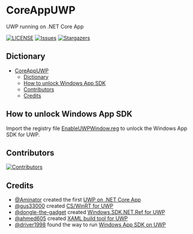 # CoreAppUWP
UWP running on .NET Core App

[![LICENSE](https://img.shields.io/github/license/wherewhere/CoreAppUWP.svg?label=License&style=flat-square)](https://github.com/wherewhere/CoreAppUWP/blob/master/LICENSE "LICENSE")
[![Issues](https://img.shields.io/github/issues/wherewhere/CoreAppUWP.svg?label=Issues&style=flat-square)](https://github.com/wherewhere/CoreAppUWP/issues "Issues")
[![Stargazers](https://img.shields.io/github/stars/wherewhere/CoreAppUWP.svg?label=Stars&style=flat-square)](https://github.com/wherewhere/CoreAppUWP/stargazers "Stargazers")

## Dictionary
- [CoreAppUWP](#coreappuwp)
  - [Dictionary](#dictionary)
  - [How to unlock Windows App SDK](#how-to-unlock-windows-app-sdk)
  - [Contributors](#contributors)
  - [Credits](#credits)

## How to unlock Windows App SDK
Import the registry file [EnableUWPWindow.reg](./EnableUWPWindow.reg) to unlock the Windows App SDK for UWP.

## Contributors
[![Contributors](https://contrib.rocks/image?repo=wherewhere/CoreAppUWP)](https://github.com/wherewhere/CoreAppUWP/graphs/contributors "Contributors")

## Credits
- [@Aminator](https://github.com/Aminator "Amin Delavar") created the first [UWP on .NET Core App](https://github.com/Aminator/UwpWithoutVisualStudio "UwpWithoutVisualStudio")
- [@gus33000](https://github.com/gus33000 "Gustave Monce") created [CS/WinRT for UWP](https://github.com/gus33000/CsUWP "CsUWP")
- [@dongle-the-gadget](https://github.com/dongle-the-gadget "Dongle") created [Windows.SDK.NET.Ref for UWP](https://github.com/dongle-the-gadget/CsWinRTProjectionForWindows "CsWinRTProjectionForWindows")
- [@ahmed605](https://github.com/ahmed605 "Ahmed Walid") created [XAML build tool for UWP](https://www.nuget.org/packages/WindowsXaml.ModernDotNet.BuildTools "WindowsXaml.ModernDotNet.BuildTools")
- [@driver1998](https://github.com/driver1998 "初生之鸟") found the way to run [Windows App SDK on UWP](https://github.com/driver1998/HookCoreAppWinUI "HookCoreAppWinUI")